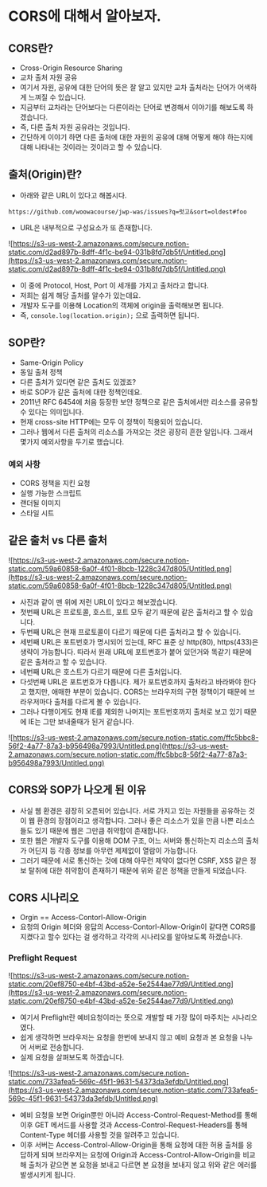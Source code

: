 # CORS에 대해서 알아보자.

## CORS란?

- Cross-Origin Resource Sharing
- 교차 출처 자원 공유
- 여기서 자원, 공유에 대한 단어의 뜻은 잘 알고 있지만 교차 출처라는 단어가 어색하게 느껴질 수 있습니다.
- 지금부터 교차라는 단어보다는 다른이라는 단어로 변경해서 이야기를 해보도록 하겠습니다.
- 즉, 다른 출처 자원 공유라는 것입니다.
- 간단하게 이야기 하면 다른 출처에 대한 자원의 공유에 대해 어떻게 해야 하는지에 대해 나타내는 것이라는 것이라고 할 수 있습니다.

## 출처(Origin)란?

- 아래와 같은 URL이 있다고 해봅시다.

```text
https://github.com/woowacourse/jwp-was/issues?q=럿고&sort=oldest#foo
```

- URL은 내부적으로 구성요소가 또 존재합니다.

![https://s3-us-west-2.amazonaws.com/secure.notion-static.com/d2ad897b-8dff-4f1c-be94-031b8fd7db5f/Untitled.png](https://s3-us-west-2.amazonaws.com/secure.notion-static.com/d2ad897b-8dff-4f1c-be94-031b8fd7db5f/Untitled.png)

- 이 중에 Protocol, Host, Port 이 세개를 가지고 출처라고 합니다.
- 저희는 쉽게 해당 출처를 알수가 있는데요.
- 개발자 도구를 이용해 Location의 객체에 origin을 출력해보면 됩니다.
- 즉, `console.log(location.origin);` 으로 출력하면 됩니다.

## SOP란?

- Same-Origin Policy
- 동일 출처 정책
- 다른 출처가 있다면 같은 출처도 있겠죠?
- 바로 SOP가 같은 출처에 대한 정책인데요.
- 2011년 RFC 6454에 처음 등장한 보안 정책으로 같은 출처에서만 리소스를 공유할 수 있다는 의미입니다.
- 현재 cross-site HTTP에는 모두 이 정책이 적용되어 있습니다.
- 그러나 웹에서 다른 출처의 리소스를 가져오는 것은 굉장히 흔한 일입니다. 그래서 몇가지 예외사항을 두기로 했습니다.

### 예외 사항

- CORS 정책을 지킨 요청
- 실행 가능한 스크립트
- 랜더될 이미지
- 스타일 시트

## 같은 출처 vs 다른 출처

![https://s3-us-west-2.amazonaws.com/secure.notion-static.com/59a60858-6a0f-4f01-8bcb-1228c347d805/Untitled.png](https://s3-us-west-2.amazonaws.com/secure.notion-static.com/59a60858-6a0f-4f01-8bcb-1228c347d805/Untitled.png)

- 사진과 같이 맨 위에 저런 URL이 있다고 해보겠습니다.
- 첫번째 URL은 프로토콜, 호스트, 포트 모두 같기 때문에 같은 출처라고 할 수 있습니다.
- 두번째 URL은 현재 프로토콜이 다르기 때문에 다른 출처라고 할 수 있습니다.
- 세번째 URL은 포트번호가 명시되어 있는데, RFC 표준 상 http(80), https(433)은 생략이 가능합니다. 따라서 원래 URL에 포트번호가 붙어 있던거와 똑같기 때문에 같은 출처라고 할 수 있습니다.
- 네번째 URL은 호스트가 다르기 때문에 다른 출처입니다.
- 다섯번째 URL은 포트번호가 다릅니다. 제가 포트번호까지 출처라고 바라봐야 한다고 했지만, 애매한 부분이 있습니다. CORS는 브라우저의 구현 정책이기 때문에 브라우저마다 출처를 다르게 볼 수 있습니다.
- 그러나 다행이게도 현재 IE를 제외한 나머지는 포트번호까지 출처로 보고 있기 때문에 IE는 그만 보내줄때가 된거 같습니다.

![https://s3-us-west-2.amazonaws.com/secure.notion-static.com/ffc5bbc8-56f2-4a77-87a3-b956498a7993/Untitled.png](https://s3-us-west-2.amazonaws.com/secure.notion-static.com/ffc5bbc8-56f2-4a77-87a3-b956498a7993/Untitled.png)

## CORS와 SOP가 나오게 된 이유

- 사실 웹 환경은 굉장히 오픈되어 있습니다. 서로 가지고 있는 자원들을 공유하는 것이 웹 환경의 장점이라고 생각합니다. 그러나 좋은 리소스가 있을 만큼 나쁜 리소스들도 있기 때문에 웹은 그만큼 취약함이 존재합니다.
- 또한 웹은 개발자 도구를 이용해 DOM 구조, 어느 서버와 통신하는지 리소스의 출처가 어딘지 등 각종 정보를 아무런 제제없이 열람이 가능합니다.
- 그러기 때문에 서로 통신하는 것에 대해 아무런 제약이 없다면 CSRF, XSS 같은 정보 탈취에 대한 취약함이 존재하기 때문에 위와 같은 정책을 만들게 되었습니다.

## CORS 시나리오

- Orgin == Access-Contorl-Allow-Origin
- 요청의 Origin 헤더와 응답의 Access-Contorl-Allow-Origin이 같다면 CORS를 지켰다고 할수 있다는 걸 생각하고 각각의 시나리오를 알아보도록 하겠습니다.

### Preflight Request

![https://s3-us-west-2.amazonaws.com/secure.notion-static.com/20ef8750-e4bf-43bd-a52e-5e2544ae77d9/Untitled.png](https://s3-us-west-2.amazonaws.com/secure.notion-static.com/20ef8750-e4bf-43bd-a52e-5e2544ae77d9/Untitled.png)

- 여기서 Preflight란 예비요청이라는 뜻으로 개발할 때 가장 많이 마주치는 시나리오였다.
- 쉽게 생각하면 브라우저는 요청을 한번에 보내지 않고 예비 요청과 본 요청을 나누어 서버로 전송합니다.
- 실제 요청을 살펴보도록 하겠습니다.

![https://s3-us-west-2.amazonaws.com/secure.notion-static.com/733afea5-569c-45f1-9631-54373da3efdb/Untitled.png](https://s3-us-west-2.amazonaws.com/secure.notion-static.com/733afea5-569c-45f1-9631-54373da3efdb/Untitled.png)

- 예비 요청을 보면 Origin뿐만 아니라 Access-Control-Request-Method를 통해 이후 GET 메서드를 사용할 것과 Access-Control-Request-Headers를 통해 Content-Type 헤더를 사용할 것을 알려주고 있습니다.
- 이후 서버는 Access-Control-Allow-Origin을 통해 요청에 대한 허용 출처를 응답하게 되며 브라우저는 요청에 Origin과 Access-Control-Allow-Origin을 비교해 출처가 같으면 본 요청을 보내고 다르면 본 요청을 보내지 않고 위와 같은 에러를 발생시키게 됩니다.
